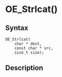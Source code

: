 # OE_Strlcat()



## Syntax

    OE_Strlcat(
        char * dest,
        const char * src,
        size_t size);
## Description 

